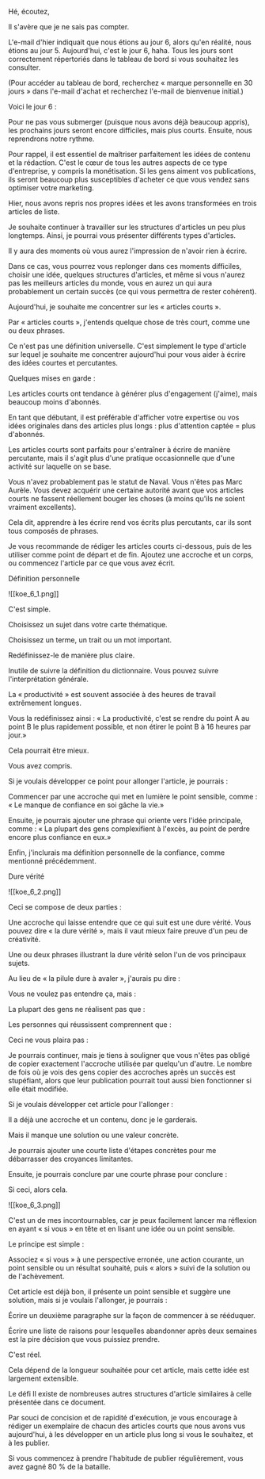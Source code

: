 Hé, écoutez,

Il s'avère que je ne sais pas compter.

L'e-mail d'hier indiquait que nous étions au jour 6, alors qu'en réalité, nous étions au jour 5. Aujourd'hui, c'est le jour 6, haha. Tous les jours sont correctement répertoriés dans le tableau de bord si vous souhaitez les consulter.

(Pour accéder au tableau de bord, recherchez « marque personnelle en 30 jours » dans l'e-mail d'achat et recherchez l'e-mail de bienvenue initial.)

Voici le jour 6 :

Pour ne pas vous submerger (puisque nous avons déjà beaucoup appris), les prochains jours seront encore difficiles, mais plus courts. Ensuite, nous reprendrons notre rythme.

Pour rappel, il est essentiel de maîtriser parfaitement les idées de contenu et la rédaction. C'est le cœur de tous les autres aspects de ce type d'entreprise, y compris la monétisation. Si les gens aiment vos publications, ils seront beaucoup plus susceptibles d'acheter ce que vous vendez sans optimiser votre marketing.

Hier, nous avons repris nos propres idées et les avons transformées en trois articles de liste.

Je souhaite continuer à travailler sur les structures d'articles un peu plus longtemps. Ainsi, je pourrai vous présenter différents types d'articles.

Il y aura des moments où vous aurez l'impression de n'avoir rien à écrire.

Dans ce cas, vous pourrez vous replonger dans ces moments difficiles, choisir une idée, quelques structures d'articles, et même si vous n'aurez pas les meilleurs articles du monde, vous en aurez un qui aura probablement un certain succès (ce qui vous permettra de rester cohérent).

Aujourd'hui, je souhaite me concentrer sur les « articles courts ».

Par « articles courts », j'entends quelque chose de très court, comme une ou deux phrases.

Ce n'est pas une définition universelle. C'est simplement le type d'article sur lequel je souhaite me concentrer aujourd'hui pour vous aider à écrire des idées courtes et percutantes.

Quelques mises en garde :

Les articles courts ont tendance à générer plus d'engagement (j'aime), mais beaucoup moins d'abonnés.

En tant que débutant, il est préférable d'afficher votre expertise ou vos idées originales dans des articles plus longs : plus d'attention captée = plus d'abonnés.

Les articles courts sont parfaits pour s'entraîner à écrire de manière percutante, mais il s'agit plus d'une pratique occasionnelle que d'une activité sur laquelle on se base.

Vous n'avez probablement pas le statut de Naval. Vous n'êtes pas Marc Aurèle. Vous devez acquérir une certaine autorité avant que vos articles courts ne fassent réellement bouger les choses (à moins qu'ils ne soient vraiment excellents).

Cela dit, apprendre à les écrire rend vos écrits plus percutants, car ils sont tous composés de phrases.

Je vous recommande de rédiger les articles courts ci-dessous, puis de les utiliser comme point de départ et de fin. Ajoutez une accroche et un corps, ou commencez l'article par ce que vous avez écrit.

Définition personnelle

![[koe_6_1.png]]

C'est simple.

Choisissez un sujet dans votre carte thématique.

Choisissez un terme, un trait ou un mot important.

Redéfinissez-le de manière plus claire.

Inutile de suivre la définition du dictionnaire. Vous pouvez suivre l'interprétation générale.

La « productivité » est souvent associée à des heures de travail extrêmement longues.

Vous la redéfinissez ainsi : « La productivité, c'est se rendre du point A au point B le plus rapidement possible, et non étirer le point B à 16 heures par jour.»

Cela pourrait être mieux.

Vous avez compris.

Si je voulais développer ce point pour allonger l'article, je pourrais :

Commencer par une accroche qui met en lumière le point sensible, comme : « Le manque de confiance en soi gâche la vie.»

Ensuite, je pourrais ajouter une phrase qui oriente vers l'idée principale, comme : « La plupart des gens complexifient à l'excès, au point de perdre encore plus confiance en eux.»

Enfin, j'inclurais ma définition personnelle de la confiance, comme mentionné précédemment.

Dure vérité

![[koe_6_2.png]]

Ceci se compose de deux parties :

Une accroche qui laisse entendre que ce qui suit est une dure vérité. Vous pouvez dire « la dure vérité », mais il vaut mieux faire preuve d'un peu de créativité.

Une ou deux phrases illustrant la dure vérité selon l'un de vos principaux sujets.

Au lieu de « la pilule dure à avaler », j'aurais pu dire :

Vous ne voulez pas entendre ça, mais :

La plupart des gens ne réalisent pas que :

Les personnes qui réussissent comprennent que :

Ceci ne vous plaira pas :

Je pourrais continuer, mais je tiens à souligner que vous n'êtes pas obligé de copier exactement l'accroche utilisée par quelqu'un d'autre. Le nombre de fois où je vois des gens copier des accroches après un succès est stupéfiant, alors que leur publication pourrait tout aussi bien fonctionner si elle était modifiée.

Si je voulais développer cet article pour l'allonger :

Il a déjà une accroche et un contenu, donc je le garderais.

Mais il manque une solution ou une valeur concrète.

Je pourrais ajouter une courte liste d'étapes concrètes pour me débarrasser des croyances limitantes.

Ensuite, je pourrais conclure par une courte phrase pour conclure :

Si ceci, alors cela.

![[koe_6_3.png]]

C'est un de mes incontournables, car je peux facilement lancer ma réflexion en ayant « si vous » en tête et en lisant une idée ou un point sensible.

Le principe est simple :

Associez « si vous » à une perspective erronée, une action courante, un point sensible ou un résultat souhaité, puis « alors » suivi de la solution ou de l'achèvement.

Cet article est déjà bon, il présente un point sensible et suggère une solution, mais si je voulais l'allonger, je pourrais :

Écrire un deuxième paragraphe sur la façon de commencer à se rééduquer.

Écrire une liste de raisons pour lesquelles abandonner après deux semaines est la pire décision que vous puissiez prendre.

C'est réel.

Cela dépend de la longueur souhaitée pour cet article, mais cette idée est largement extensible.

Le défi
Il existe de nombreuses autres structures d'article similaires à celle présentée dans ce document.

Par souci de concision et de rapidité d'exécution, je vous encourage à rédiger un exemplaire de chacun des articles courts que nous avons vus aujourd'hui, à les développer en un article plus long si vous le souhaitez, et à les publier.

Si vous commencez à prendre l'habitude de publier régulièrement, vous avez gagné 80 % de la bataille.